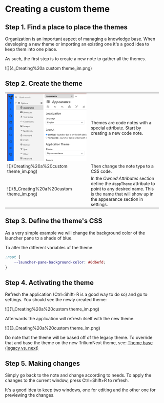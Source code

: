# Creating a custom theme
## Step 1. Find a place to place the themes

Organization is an important aspect of managing a knowledge base. When developing a new theme or importing an existing one it's a good idea to keep them into one place.

As such, the first step is to create a new note to gather all the themes.

!\[\](4\_Creating%20a custom theme\_im.png)

## Step 2. Create the theme

|     |     |
| --- | --- |
| ![](5_Creating%20a%20custom%20theme_im.png) | Themes are code notes with a special attribute. Start by creating a new code note. |
| !\[\](Creating%20a%20custom theme\_im.png) | Then change the note type to a CSS code. |
| !\[\](5\_Creating%20a%20custom theme\_im.png) | In the _Owned Attributes_ section define the `#appTheme` attribute to point to any desired name. This is the name that will show up in the appearance section in settings. |

## Step 3. Define the theme's CSS

As a very simple example we will change the background color of the launcher pane to a shade of blue.

To alter the different variables of the theme:

```css
:root {
	--launcher-pane-background-color: #0d6efd;
}
```

## Step 4. Activating the theme

Refresh the application (Ctrl+Shift+R is a good way to do so) and go to settings. You should see the newly created theme:

!\[\](1\_Creating%20a%20custom theme\_im.png)

Afterwards the application will refresh itself with the new theme:

!\[\](3\_Creating%20a%20custom theme\_im.png)

Do note that the theme will be based off of the legacy theme. To override that and base the theme on the new TriliumNext theme, see: [Theme base (legacy vs. next)](Customize%20the%20Next%20theme.md)

## Step 5. Making changes

Simply go back to the note and change according to needs. To apply the changes to the current window, press Ctrl+Shift+R to refresh.

It's a good idea to keep two windows, one for editing and the other one for previewing the changes.